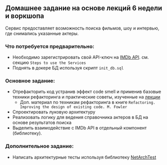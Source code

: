 ## Домашнее задание на основе лекций 6 недели и воркшопа

Сервис предоставляет возможность поиска фильмов, шоу и интервью, где снимались указанные актеры.

### Что потребуется предварительно:
- Необходимо зарегистрировать свой API-ключ на [IMDb API](https://imdb-api.com). см. секцию `Steps to use the Services`
- Поднять в докере БД используя скрипт `init_db.sql`

### Основное задание:
- Отрефакторить код устранив эффект code smell и применив базовые техники рефакторинга и практические советы, изученные на [лекции](https://learning.ozon.ru/319/lp/442-route-256/6131-prodvinutaya-razrabotka-mikroservisov-na-c/video/25198-chistyy-kod-1608)
    - Доп. материал по техникам рефакторинга в книге `Refactoring. Improving the design of existing code. M. Fowler`
- Спроектировать луковую архитектуру
- Реализовать логику для ведения справочника актеров в БД на основе результатов поиска
- Выделить взаимодействие с IMDb API в отдельный компонент (библиотеку).

### Дополнительное задание: 
- Написать архитектурные тесты используя библиотеку [NetArchTest](https://github.com/BenMorris/NetArchTest)
